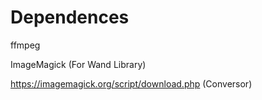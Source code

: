 # Dependences 


ffmpeg

ImageMagick (For Wand Library)

https://imagemagick.org/script/download.php (Conversor)

